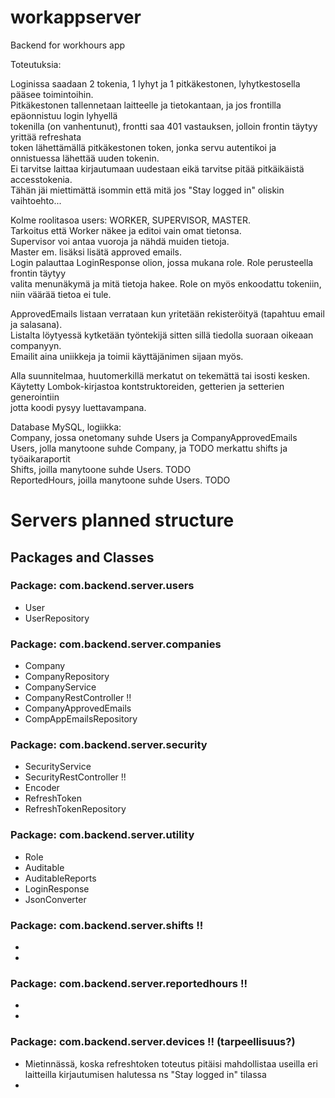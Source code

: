 # workappserver
 Backend for workhours app



Toteutuksia:  

Loginissa saadaan 2 tokenia, 1 lyhyt ja 1 pitkäkestonen, lyhytkestosella pääsee toimintoihin.  
Pitkäkestonen tallennetaan laitteelle ja tietokantaan, ja jos frontilla epäonnistuu login lyhyellä  
tokenilla (on vanhentunut), frontti saa 401 vastauksen, jolloin frontin täytyy yrittää refreshata  
token lähettämällä pitkäkestonen token, jonka servu autentikoi ja onnistuessa lähettää uuden tokenin.  
Ei tarvitse laittaa kirjautumaan uudestaan eikä tarvitse pitää pitkäikäistä accesstokenia.  
Tähän jäi miettimättä isommin että mitä jos "Stay logged in" oliskin vaihtoehto...
  
Kolme roolitasoa users: WORKER, SUPERVISOR, MASTER.  
Tarkoitus että Worker näkee ja editoi vain omat tietonsa.  
Supervisor voi antaa vuoroja ja nähdä muiden tietoja.  
Master em. lisäksi lisätä approved emails.  
Login palauttaa LoginResponse olion, jossa mukana role. Role perusteella frontin täytyy  
valita menunäkymä ja mitä tietoja hakee. Role on myös enkoodattu tokeniin, niin väärää tietoa ei tule.  
  
ApprovedEmails listaan verrataan kun yritetään rekisteröityä (tapahtuu email ja salasana).  
Listalta löytyessä kytketään työntekijä sitten sillä tiedolla suoraan oikeaan companyyn.  
Emailit aina uniikkeja ja toimii käyttäjänimen sijaan myös.  

Alla suunnitelmaa, huutomerkillä merkatut on tekemättä tai isosti kesken.  
Käytetty Lombok-kirjastoa kontstruktoreiden, getterien ja setterien generointiin  
jotta koodi pysyy luettavampana.  
  

Database MySQL, logiikka:  
Company, jossa onetomany suhde Users ja CompanyApprovedEmails  
Users, jolla manytoone suhde Company, ja TODO merkattu shifts ja työaikaraportit  
Shifts, joilla manytoone suhde Users. TODO  
ReportedHours, joilla manytoone suhde Users. TODO  



# Servers planned structure

## Packages and Classes

### Package: com.backend.server.users
- User
- UserRepository


### Package: com.backend.server.companies
- Company
- CompanyRepository
- CompanyService
- CompanyRestController !!
- CompanyApprovedEmails
- CompAppEmailsRepository

### Package: com.backend.server.security
- SecurityService
- SecurityRestController !!  
- Encoder
- RefreshToken
- RefreshTokenRepository

### Package: com.backend.server.utility
- Role
- Auditable
- AuditableReports
- LoginResponse
- JsonConverter


### Package: com.backend.server.shifts !!
- 
- 

### Package: com.backend.server.reportedhours !!  
- 
-  
  
  
### Package: com.backend.server.devices !! (tarpeellisuus?)
- Mietinnässä, koska refreshtoken toteutus pitäisi mahdollistaa useilla eri laitteilla kirjautumisen halutessa ns "Stay logged in" tilassa
- 



